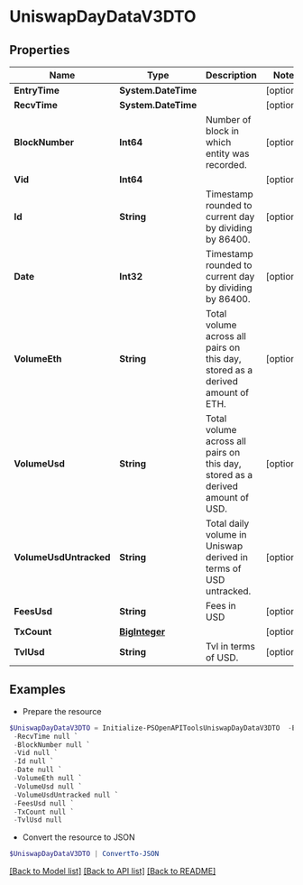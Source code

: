 # UniswapDayDataV3DTO
## Properties

Name | Type | Description | Notes
------------ | ------------- | ------------- | -------------
**EntryTime** | **System.DateTime** |  | [optional] 
**RecvTime** | **System.DateTime** |  | [optional] 
**BlockNumber** | **Int64** | Number of block in which entity was recorded. | [optional] 
**Vid** | **Int64** |  | [optional] 
**Id** | **String** | Timestamp rounded to current day by dividing by 86400. | [optional] 
**Date** | **Int32** | Timestamp rounded to current day by dividing by 86400. | [optional] 
**VolumeEth** | **String** | Total volume across all pairs on this day, stored as a derived amount of ETH. | [optional] 
**VolumeUsd** | **String** | Total volume across all pairs on this day, stored as a derived amount of USD. | [optional] 
**VolumeUsdUntracked** | **String** | Total daily volume in Uniswap derived in terms of USD untracked. | [optional] 
**FeesUsd** | **String** | Fees in USD | [optional] 
**TxCount** | [**BigInteger**](BigInteger.md) |  | [optional] 
**TvlUsd** | **String** | Tvl in terms of USD. | [optional] 

## Examples

- Prepare the resource
```powershell
$UniswapDayDataV3DTO = Initialize-PSOpenAPIToolsUniswapDayDataV3DTO  -EntryTime null `
 -RecvTime null `
 -BlockNumber null `
 -Vid null `
 -Id null `
 -Date null `
 -VolumeEth null `
 -VolumeUsd null `
 -VolumeUsdUntracked null `
 -FeesUsd null `
 -TxCount null `
 -TvlUsd null
```

- Convert the resource to JSON
```powershell
$UniswapDayDataV3DTO | ConvertTo-JSON
```

[[Back to Model list]](../README.md#documentation-for-models) [[Back to API list]](../README.md#documentation-for-api-endpoints) [[Back to README]](../README.md)


